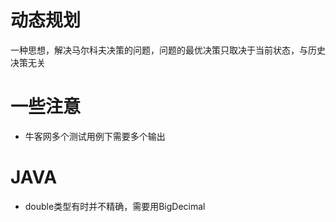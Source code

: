 # 动态规划
一种思想，解决马尔科夫决策的问题，问题的最优决策只取决于当前状态，与历史决策无关  


# 一些注意
- 牛客网多个测试用例下需要多个输出

# JAVA
- double类型有时并不精确，需要用BigDecimal